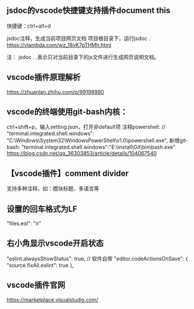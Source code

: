 ## jsdoc的vscode快捷键支持插件document this
快捷键：ctrl+alt+d

jsdoc注释，生成当前项目网页文档
项目根目录下，运行jsdoc .
https://vlambda.com/wz_18vK7pTHMh.html

注：
jsdoc .
.表示只对当前目录下的js文件进行生成网页说明文档。

## vscode插件原理解析
https://zhuanlan.zhihu.com/p/99198980

## vscode的终端使用git-bash内核：
ctrl+shift+p，输入setting.json，打开非default项
注释powershell:
// "terminal.integrated.shell.windows": "C:\\Windows\\System32\\WindowsPowerShell\\v1.0\\powershell.exe",
新增git-bash:
"terminal.integrated.shell.windows":"E:\\install\\Git\\bin\\bash.exe"
https://blog.csdn.net/qq_36303853/article/details/104067540

## 【vscode插件】comment divider
支持多种注释，如：模块标题、多语言等

## 设置的回车格式为LF
"files.eol": "n" 

## 右小角显示vscode开启状态
  "eslint.alwaysShowStatus": true,
  // 软件自带
  "editor.codeActionsOnSave": {
    "source.fixAll.eslint": true
  },

## vscode插件官网
https://marketplace.visualstudio.com/

